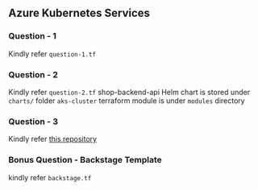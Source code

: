 ## Azure Kubernetes Services



### Question - 1
Kindly refer `question-1.tf`

### Question - 2
Kindly refer `question-2.tf`
shop-backend-api Helm chart is stored under `charts/` folder
`aks-cluster` terraform module is under `modules` directory

### Question - 3
Kindly refer [this repository](https://github.com/ankitcharolia/log-analysis)

### Bonus Question - Backstage Template
kindly refer `backstage.tf`
